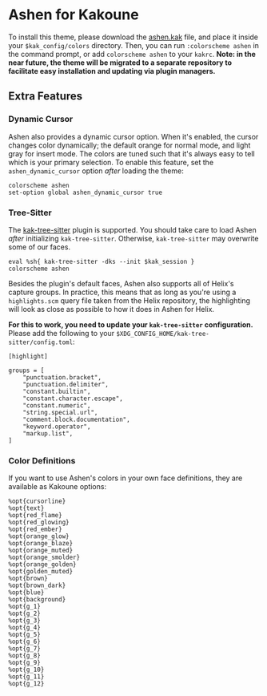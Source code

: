 # Ashen for Kakoune

To install this theme, please download the [ashen.kak](./ashen.kak) file, and
place it inside your `$kak_config/colors` directory. Then, you can run
`:colorscheme ashen` in the command prompt, or add `colorscheme ashen` to your
`kakrc`. **Note: in the near future, the theme will be migrated to a separate repository to facilitate easy installation and updating via plugin managers.**

## Extra Features

### Dynamic Cursor

Ashen also provides a dynamic cursor option. When it's enabled, the cursor
changes color dynamically; the default orange for normal mode, and light gray
for insert mode. The colors are tuned such that it's always easy to tell which
is your primary selection. To enable this feature, set the
`ashen_dynamic_cursor` option _after_ loading the theme:

```kak
colorscheme ashen
set-option global ashen_dynamic_cursor true
```

### Tree-Sitter

The [kak-tree-sitter](https://sr.ht/~hadronized/kak-tree-sitter/) plugin is
supported. You should take care to load Ashen _after_ initializing
`kak-tree-sitter`. Otherwise, `kak-tree-sitter` may overwrite some of our faces.

```kak
eval %sh{ kak-tree-sitter -dks --init $kak_session }
colorscheme ashen
```

Besides the plugin's default faces, Ashen also supports all of Helix's capture
groups. In practice, this means that as long as you're using a `highlights.scm`
query file taken from the Helix repository, the highlighting will look as close
as possible to how it does in Ashen for Helix.

**For this to work, you need to update your `kak-tree-sitter` configuration.**
Please add the following to your `$XDG_CONFIG_HOME/kak-tree-sitter/config.toml`:

```
[highlight]

groups = [
    "punctuation.bracket",
    "punctuation.delimiter",
    "constant.builtin",
    "constant.character.escape",
    "constant.numeric",
    "string.special.url",
    "comment.block.documentation",
    "keyword.operator",
    "markup.list",
]
```

### Color Definitions

If you want to use Ashen's colors in your own face definitions, they are
available as Kakoune options:

```kak
%opt{cursorline}
%opt{text}
%opt{red_flame}
%opt{red_glowing}
%opt{red_ember}
%opt{orange_glow}
%opt{orange_blaze}
%opt{orange_muted}
%opt{orange_smolder}
%opt{orange_golden}
%opt{golden_muted}
%opt{brown}
%opt{brown_dark}
%opt{blue}
%opt{background}
%opt{g_1}
%opt{g_2}
%opt{g_3}
%opt{g_4}
%opt{g_5}
%opt{g_6}
%opt{g_7}
%opt{g_8}
%opt{g_9}
%opt{g_10}
%opt{g_11}
%opt{g_12}
```

